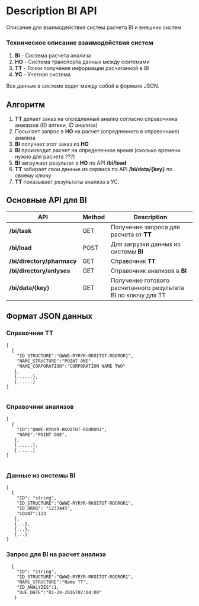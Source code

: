# Description BI API
Описание для взаимодействия систем расчета ВI и внешних систем

### Техническое описание взаимодействия систем
1. **BI** - Система расчета анализа
2. **HO** - Система транспорта данных между сситемами
3. **ТТ** - Точки получения информации расчитанной в BI
4. **УС** - Учетная система

Все данные в системе ходят между собой в формате JSON.
## Алгоритм 
1. **ТТ** делает заказ на опредленный анализ согласно справочника анализов (ID аптеки, ID анализа)
2. Посылает запрос в **HO** на расчет (опредленного в справочнике) анализа
3. **BI** получает этот заказ из **HO**
4. **BI** производит расчет на определенное время (сколько времени нужно для расчета ???)
5. **BI** загружает результат в **HO** по API **/bi/load**
7. **TT** забирает свои данные из сервиса по API **/bi/data/{key}** по своему ключу
8. **TT** показывает результаты анализа в УС.


## Основные API для BI
|API|Method|Description|
|----|----|----|
|**/bi/task**|GET|Получение запроса для расчета от **ТТ**
|**/bi/load**|POST|Для загрузки данных из системы **BI** 
|**/bi/directory/pharmacy**|GET|Справочник **ТТ**
|**/bi/directory/anlyses**|GET|Справочник анализов в **BI**
|**/bi/data/{key}**|GET|Получение готового расчитанного результата BI по ключу для ТТ


## Формат JSON данных


### Cправочник ТТ
```
[
  {
    "ID_STRUCTURE":"QWWE-RYRYR-RKOITOT-ROOROR1",
    "NAME_STRUCTURE":"POINT ONE",
    "NAME_CORPORATION":"CORPORATION NAME TWO"
   },
   {......},
   {......}
]
   
```

### Cправочник анализов
```
[
  {
    "ID":"QWWE-RYRYR-RKOITOT-ROOROR1",
    "NAME":"POINT ONE",
   },
   {......},
   {......}
]
   
```


### Данные из системы BI
```
[
  {
    "ID": "string", 
    "ID_STRUCTURE":"QWWE-RYRYR-RKOITOT-ROOROR1",
    "ID_DRUG": "1233445",
    "COUNT":123
   },
   {...},
   {...},
   {...}
]
```

### Запрос для BI на расчет анализа
```
  {
    "ID": "string", 
    "ID_STRUCTURE":"QWWE-RYRYR-RKOITOT-ROOROR1",
    "NAME_STRUCTURE":"Name TT",
    "ID_ANALYZES":1,
    "DUE_DATE":"01-20-2016T02:04:00"
   }
```
